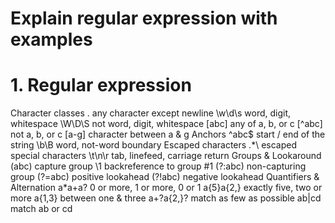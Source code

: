 # Explain regular expression with examples
# 1. Regular expression

Character classes
.	any character except newline
\w\d\s	word, digit, whitespace
\W\D\S	not word, digit, whitespace
[abc]	any of a, b, or c
[^abc]	not a, b, or c
[a-g]	character between a & g
Anchors
^abc$	start / end of the string
\b\B	word, not-word boundary
Escaped characters
\.\*\\	escaped special characters
\t\n\r	tab, linefeed, carriage return
Groups & Lookaround
(abc)	capture group
\1	backreference to group #1
(?:abc)	non-capturing group
(?=abc)	positive lookahead
(?!abc)	negative lookahead
Quantifiers & Alternation
a*a+a?	0 or more, 1 or more, 0 or 1
a{5}a{2,}	exactly five, two or more
a{1,3}	between one & three
a+?a{2,}?	match as few as possible
ab|cd	match ab or cd
